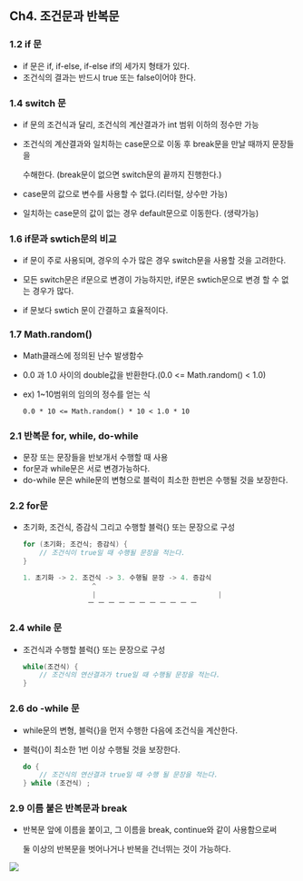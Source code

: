 ## Ch4. 조건문과 반복문



### 1.2 if 문

- if 문은 if, if-else, if-else if의 세가지 형태가 있다.
- 조건식의 결과는 반드시 true 또는 false이어야 한다.



### 1.4 switch 문

- if 문의 조건식과 달리, 조건식의 계산결과가 int 범위 이하의 정수만 가능

- 조건식의 계산결과와 일치하는 case문으로 이동 후 break문을 만날 때까지 문장들을

  수해한다. (break문이 없으면 switch문의 끝까지 진행한다.)

- case문의 값으로 변수를 사용할 수 없다.(리터럴, 상수만 가능)

- 일치하는 case문의 값이 없는 경우 default문으로 이동한다. (생략가능)



### 1.6 if문과 swtich문의 비교

- if 문이 주로 사용되며, 경우의 수가 많은 경우 switch문을 사용할 것을 고려한다.

- 모든 switch문은 if문으로 변경이 가능하지만, if문은 swtich문으로 변경 할 수 없는 경우가 많다.
- if 문보다 swtich 문이 간결하고 효율적이다.



### 1.7 Math.random()

- Math클래스에 정의된 난수 발생함수

- 0.0 과 1.0 사이의 double값을 반환한다.(0.0 <= Math.random() < 1.0)

- ex) 1~10범위의 임의의 정수를 얻는 식

  ```
  0.0 * 10 <= Math.random() * 10 < 1.0 * 10
  ```



### 2.1 반복문 for, while, do-while

- 문장 또는 문장들을 반보개서 수행할 때 사용
- for문과 while문은 서로 변경가능하다.
- do-while 문은 while문의 변형으로 블럭이 최소한 한번은 수행될 것을 보장한다.



### 2.2 for문

- 초기화, 조건식, 증감식 그리고 수행할 블럭{} 또는 문장으로 구성

  ```java
  for (초기화; 조건식; 증감식) {
      // 조건식이 true일 때 수행될 문장을 적는다.
  }
  
  1. 초기화 -> 2. 조건식 -> 3. 수행될 문장 -> 4. 증감식
                   ^
                   | 							  |
      			  ㅡ ㅡ ㅡ ㅡ ㅡ ㅡ ㅡ ㅡ ㅡ ㅡ ㅡ
  ```



### 2.4 while 문

- 조건식과 수행할 블럭{} 또는 문장으로 구성

  ```java
  while(조건식) {
      // 조건식의 연산결과가 true일 때 수행될 문장을 적는다.
  }
  ```


### 2.6 do -while 문

- while문의 변형, 블럭{}을 먼저 수행한 다음에 조건식을 계산한다.

- 블럭{}이 최소한 1번 이상 수행될 것을 보장한다.

  ```java
  do {
      // 조건식의 연산결과 true일 때 수행 될 문장을 적는다.
  } while (조건식) ;
  ```



### 2.9 이름 붙은 반복문과 break

- 반복문 앞에 이름을 붙이고, 그 이름을 break, continue와 같이 사용함으로써

  둘 이상의 반복문을 벗어나거나 반복을 건너뛰는 것이 가능하다.

![](C:\Users\IBK\Desktop\Java\200118_자바조건문반복문\capture\1.PNG)